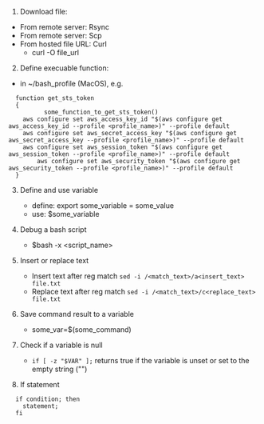 1. Download file:
  * From remote server: Rsync
  * From remote server: Scp
  * From hosted file URL: Curl
    * curl -O file_url
 
2. Define execuable function:
  * in ~/bash_profile (MacOS), e.g. 
  ```
    function get_sts_token
    {
            some_function_to_get_sts_token()
  	  aws configure set aws_access_key_id "$(aws configure get aws_access_key_id --profile <profile_name>)" --profile default
  	  aws configure set aws_secret_access_key "$(aws configure get aws_secret_access_key --profile <profile_name>)" --profile default
  	  aws configure set aws_session_token "$(aws configure get aws_session_token --profile <profile_name>)" --profile default
    	  aws configure set aws_security_token "$(aws configure get aws_security_token --profile <profile_name>)" --profile default
    }
  ```
  
3. Define and use variable
   * define: export some_variable = some_value
   * use: $some_variable
  
4. Debug a bash script
   * $bash -x <script_name>

5. Insert or replace text
   * Insert text after reg match `sed -i /<match_text>/a<insert_text> file.txt`
   * Replace text after reg match `sed -i /<match_text>/c<replace_text> file.txt` 

6. Save command result to a variable
   * some_var=$(some_command)
   
7. Check if a variable is null
   * `if [ -z "$VAR" ];` returns true if the variable is unset or set to the empty string ("")

8. If statement
```
  if condition; then
    statement;
  fi
```
